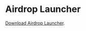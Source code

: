 Airdrop Launcher
================
[Download Airdrop Launcher](https://github.com/iansilber/Airdrop-Launcher/releases/download/1.0/airdrop.zip).
